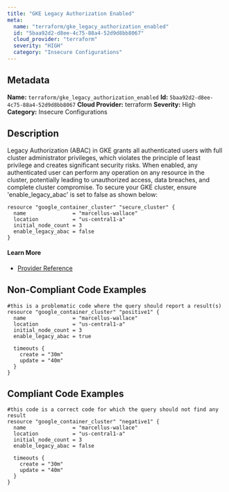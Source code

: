 ```yaml
---
title: "GKE Legacy Authorization Enabled"
meta:
  name: "terraform/gke_legacy_authorization_enabled"
  id: "5baa92d2-d8ee-4c75-88a4-52d9d8bb8067"
  cloud_provider: "terraform"
  severity: "HIGH"
  category: "Insecure Configurations"
---
```

## Metadata
**Name:** `terraform/gke_legacy_authorization_enabled`
**Id:** `5baa92d2-d8ee-4c75-88a4-52d9d8bb8067`
**Cloud Provider:** terraform
**Severity:** High
**Category:** Insecure Configurations
## Description
Legacy Authorization (ABAC) in GKE grants all authenticated users with full cluster administrator privileges, which violates the principle of least privilege and creates significant security risks. When enabled, any authenticated user can perform any operation on any resource in the cluster, potentially leading to unauthorized access, data breaches, and complete cluster compromise. To secure your GKE cluster, ensure 'enable_legacy_abac' is set to false as shown below:

```hcl
resource "google_container_cluster" "secure_cluster" {
  name               = "marcellus-wallace"
  location           = "us-central1-a"
  initial_node_count = 3
  enable_legacy_abac = false
}
```

#### Learn More

 - [Provider Reference](https://registry.terraform.io/providers/hashicorp/google/latest/docs/resources/container_cluster)

## Non-Compliant Code Examples
```gcp
#this is a problematic code where the query should report a result(s)
resource "google_container_cluster" "positive1" {
  name               = "marcellus-wallace"
  location           = "us-central1-a"
  initial_node_count = 3
  enable_legacy_abac = true

  timeouts {
    create = "30m"
    update = "40m"
  }
}
```

## Compliant Code Examples
```gcp
#this code is a correct code for which the query should not find any result
resource "google_container_cluster" "negative1" {
  name               = "marcellus-wallace"
  location           = "us-central1-a"
  initial_node_count = 3
  enable_legacy_abac = false

  timeouts {
    create = "30m"
    update = "40m"
  }
}
```